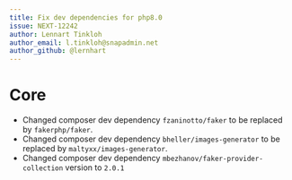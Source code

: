 ```yaml
---
title: Fix dev dependencies for php8.0
issue: NEXT-12242
author: Lennart Tinkloh
author_email: l.tinkloh@snapadmin.net 
author_github: @lernhart
---
```

# Core
* Changed composer dev dependency `fzaninotto/faker` to be replaced by `fakerphp/faker`.
* Changed composer dev dependency `bheller/images-generator` to be replaced by `maltyxx/images-generator`.
* Changed composer dev dependency `mbezhanov/faker-provider-collection` version to `2.0.1` 
